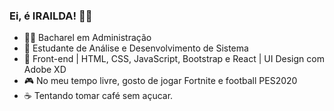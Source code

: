 ### Ei, é IRAILDA! 👩‍💻

<!--
**iraildafernandes/iraildafernandes** is a ✨ _special_ ✨ repository because its `README.md` (this file) appears on your GitHub profile.

Here are some ideas to get you started:
-->


- :woman_student: Bacharel em Administração
- 🌱 Estudante de Análise e Desenvolvimento de Sistema
- :eyes:	Front-end | HTML, CSS, JavaScript, Bootstrap e React | UI Design com Adobe XD
- :video_game: No meu tempo livre, gosto de jogar Fortnite e football PES2020
- :coffee: Tentando tomar café sem açucar.

